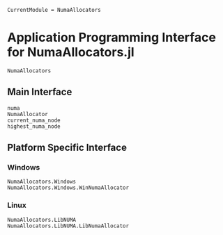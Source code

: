 ```@meta
CurrentModule = NumaAllocators
```

# Application Programming Interface for NumaAllocators.jl

```@docs
NumaAllocators
```

## Main Interface

```@docs
numa
NumaAllocator
current_numa_node
highest_numa_node
```

## Platform Specific Interface

### Windows

```@docs
NumaAllocators.Windows
NumaAllocators.Windows.WinNumaAllocator
```

### Linux

```@docs
NumaAllocators.LibNUMA
NumaAllocators.LibNUMA.LibNumaAllocator
```
